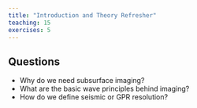 ```yaml
---
title: "Introduction and Theory Refresher"
teaching: 15
exercises: 5
---
```


## Questions

- Why do we need subsurface imaging?
- What are the basic wave principles behind imaging?
- How do we define seismic or GPR resolution?
